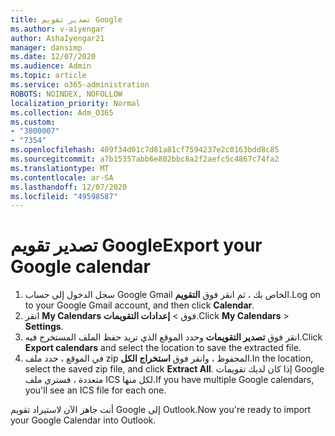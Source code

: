 ```yaml
---
title: تصدير تقويم Google
ms.author: v-aiyengar
author: AshaIyengar21
manager: dansimp
ms.date: 12/07/2020
ms.audience: Admin
ms.topic: article
ms.service: o365-administration
ROBOTS: NOINDEX, NOFOLLOW
localization_priority: Normal
ms.collection: Adm_O365
ms.custom:
- "3800007"
- "7354"
ms.openlocfilehash: 409f34d01c7d81a81cf7594237e2c0163bdd8c85
ms.sourcegitcommit: a7b15357abb6e802bbc8a2f2aefc5c4867c74fa2
ms.translationtype: MT
ms.contentlocale: ar-SA
ms.lasthandoff: 12/07/2020
ms.locfileid: "49598587"
---
```

# <a name="export-your-google-calendar"></a><span data-ttu-id="cafdb-102">تصدير تقويم Google</span><span class="sxs-lookup"><span data-stu-id="cafdb-102">Export your Google calendar</span></span>

1. <span data-ttu-id="cafdb-103">سجل الدخول إلى حساب Google Gmail الخاص بك ، ثم انقر فوق **التقويم**.</span><span class="sxs-lookup"><span data-stu-id="cafdb-103">Log on to your Google Gmail account, and then click **Calendar**.</span></span>
1. <span data-ttu-id="cafdb-104">انقر **My Calendars** فوق  >  **إعدادات التقويمات**.</span><span class="sxs-lookup"><span data-stu-id="cafdb-104">Click **My Calendars** > **Settings**.</span></span>
1. <span data-ttu-id="cafdb-105">انقر فوق **تصدير التقويمات** وحدد الموقع الذي تريد حفظ الملف المستخرج فيه.</span><span class="sxs-lookup"><span data-stu-id="cafdb-105">Click **Export calendars** and select the location to save the extracted file.</span></span>
1. <span data-ttu-id="cafdb-106">في الموقع ، حدد ملف zip المحفوظ ، وانقر فوق **استخراج الكل**.</span><span class="sxs-lookup"><span data-stu-id="cafdb-106">In the location, select the saved zip file, and click **Extract All**.</span></span>
   <span data-ttu-id="cafdb-107">إذا كان لديك تقويمات Google متعددة ، فستري ملف ICS لكل منها.</span><span class="sxs-lookup"><span data-stu-id="cafdb-107">If you have multiple Google calendars, you'll see an ICS file for each one.</span></span>

<span data-ttu-id="cafdb-108">أنت جاهز الآن لاستيراد تقويم Google إلى Outlook.</span><span class="sxs-lookup"><span data-stu-id="cafdb-108">Now you're ready to import your Google Calendar into Outlook.</span></span>